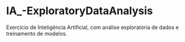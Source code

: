 # IA_-ExploratoryDataAnalysis
Exercício de Inteligência Artificial, com análise exploratória de dados e treinamento de modelos.
